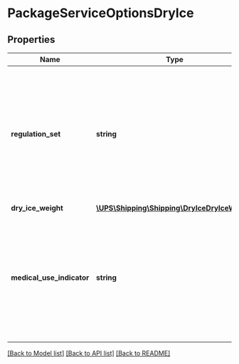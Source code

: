 # PackageServiceOptionsDryIce

## Properties
Name | Type | Description | Notes
------------ | ------------- | ------------- | -------------
**regulation_set** | **string** | Regulation set for dryIce Shipment. Valid values: CFR &#x3D; HazMat regulated by US Dept. of Transportation within the U.S. or ground shipments to Canada, IATA&#x3D; Worldwide Air movement.  The following values are valid: IATA, CFR. | 
**dry_ice_weight** | [**\UPS\Shipping\Shipping\DryIceDryIceWeight**](DryIceDryIceWeight.md) |  | 
**medical_use_indicator** | **string** | Presence/Absence Indicator. Any value inside is ignored. Relevant only in CFR regulation set. If present it is used to designate the dry Ice is for any medical use and rates are adjusted for DryIce weight more than 2.5 Kgs or 5.7 Lbs. | [optional] 

[[Back to Model list]](../../README.md#documentation-for-models) [[Back to API list]](../../README.md#documentation-for-api-endpoints) [[Back to README]](../../README.md)


